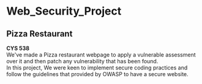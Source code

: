 # Web_Security_Project
<h2>Pizza Restaurant </h2>
<p> <b>CYS 538</b> 
<br> We've made a Pizza restaurant webpage to apply a vulnerable assessment over it and then patch any vulnerability that has been found. <br>
In this project, We were keen to implement secure coding practices and follow the guidelines
that provided by OWASP to have a secure website. 
</p>
